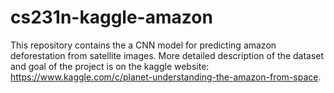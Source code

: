 # cs231n-kaggle-amazon
This repository contains the a CNN model for predicting amazon deforestation     from satellite images. More detailed description of the dataset and goal of the project is on the kaggle website: https://www.kaggle.com/c/planet-understanding-the-amazon-from-space.

